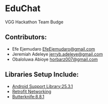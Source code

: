 # EduChat
VGG Hackathon Team Budge


## Contributors:
   - Efe Ejemudaro <EfeEjemudaro@gmail.com>
   - Jeremiah Adeleye <jerryb.adeleye@gmail.com>
   - Obaloluwa Abioye <horbarz007@gmail.com>


## Libraries Setup Include:
   - [Android Support Library:25.3.1](https://developer.android.com/topic/libraries/support-library/revisions.html)
   - [Retrofit Networking](http://square.github.io/retrofit/)
   - [Butterknife:8.8.1](http://jakewharton.github.io/butterknife/)
